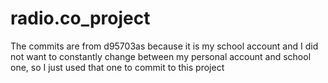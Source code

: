 # radio.co_project

The commits are from d95703as because it is my school account and I did not want to constantly change between my personal account and school one, so I just used that one to commit to this project
